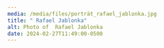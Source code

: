 ```yaml
---
media: /media/files/porträt_rafael_jablonka.jpg
title: " Rafael Jablonka"
alt: Photo of  Rafael Jablonka
date: 2024-02-27T11:49:00-0500
---
```

